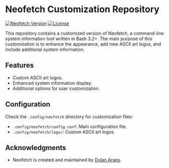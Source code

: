 # Neofetch Customization Repository

[![Neofetch Version](https://img.shields.io/badge/neofetch-v7.0.0-blue.svg)](https://github.com/dylanaraps/neofetch)
[![License](https://img.shields.io/badge/license-MIT-green.svg)](LICENSE)

This repository contains a customized version of Neofetch, a command-line system information tool written in Bash 3.2+. The main purpose of this customization is to enhance the appearance, add new ASCII art logos, and include additional system information.

## Features

- Custom ASCII art logos.
- Enhanced system information display.
- Additional options for user customization.

## Configuration

Check the `.config/neofetch` directory for customization files:

- `.config/neofetch/config.conf`: Main configuration file.
- `.config/neofetch/logo/`: Custom ASCII art logos.


## Acknowledgments

- Neofetch is created and maintained by [Dylan Araps](https://github.com/dylanaraps/neofetch).


